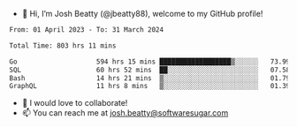 - 👋 Hi, I’m Josh Beatty (@jbeatty88), welcome to my GitHub profile!

<!--START_SECTION:waka-->

```txt
From: 01 April 2023 - To: 31 March 2024

Total Time: 803 hrs 11 mins

Go                    594 hrs 15 mins ██████████████████▒░░░░░░   73.99 %
SQL                   60 hrs 52 mins  ██░░░░░░░░░░░░░░░░░░░░░░░   07.58 %
Bash                  14 hrs 21 mins  ▒░░░░░░░░░░░░░░░░░░░░░░░░   01.79 %
GraphQL               11 hrs 8 mins   ▒░░░░░░░░░░░░░░░░░░░░░░░░   01.39 %
```

<!--END_SECTION:waka-->

- 💞️ I would love to collaborate!
- 📫 You can reach me at josh.beatty@softwaresugar.com

<!---
jbeatty88/jbeatty88 is a ✨ special ✨ repository because its `README.md` (this file) appears on your GitHub profile.
You can click the Preview link to take a look at your changes.
--->
